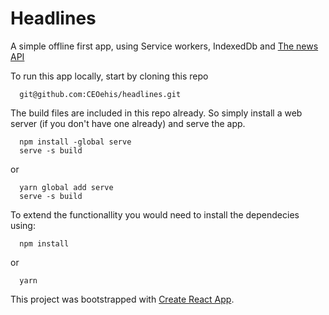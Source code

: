 # Headlines

A simple offline first app, using Service workers, IndexedDb and [The news API](newsapi.org)

To run this app locally, start by cloning this repo

```
  git@github.com:CEOehis/headlines.git
```

The build files are included in this repo already. So simply install a web server (if you don't have one already) and serve the app.
```
  npm install -global serve
  serve -s build
```

or

```
  yarn global add serve
  serve -s build
```

To extend the functionallity you would need to install the dependecies using:
```
  npm install
```

or


```
  yarn
```



This project was bootstrapped with [Create React App](https://github.com/facebookincubator/create-react-app).